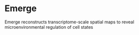 # Emerge
Emerge reconstructs transcriptome-scale spatial maps to reveal microenvironmental regulation of cell states
